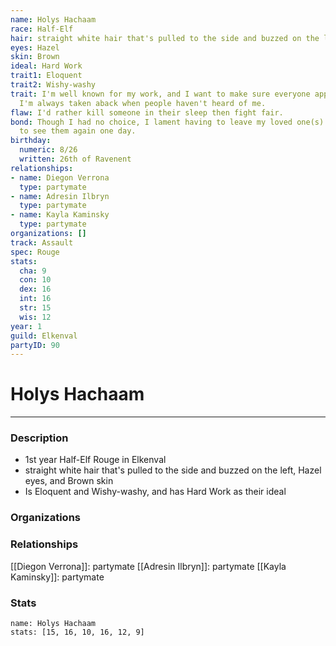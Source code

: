 ```yaml
---
name: Holys Hachaam
race: Half-Elf
hair: straight white hair that's pulled to the side and buzzed on the left
eyes: Hazel
skin: Brown
ideal: Hard Work
trait1: Eloquent
trait2: Wishy-washy
trait: I'm well known for my work, and I want to make sure everyone appreciates it.
  I'm always taken aback when people haven't heard of me.
flaw: I'd rather kill someone in their sleep then fight fair.
bond: Though I had no choice, I lament having to leave my loved one(s) behind. I hope
  to see them again one day.
birthday:
  numeric: 8/26
  written: 26th of Ravenent
relationships:
- name: Diegon Verrona
  type: partymate
- name: Adresin Ilbryn
  type: partymate
- name: Kayla Kaminsky
  type: partymate
organizations: []
track: Assault
spec: Rouge
stats:
  cha: 9
  con: 10
  dex: 16
  int: 16
  str: 15
  wis: 12
year: 1
guild: Elkenval
partyID: 90
---
```

# Holys Hachaam
---
### Description
- 1st year Half-Elf Rouge in Elkenval
- straight white hair that's pulled to the side and buzzed on the left, Hazel eyes, and Brown skin
- Is Eloquent and Wishy-washy, and has Hard Work as their ideal

### Organizations
### Relationships
[[Diegon Verrona]]: partymate
[[Adresin Ilbryn]]: partymate
[[Kayla Kaminsky]]: partymate
### Stats
```statblock
name: Holys Hachaam
stats: [15, 16, 10, 16, 12, 9]
```